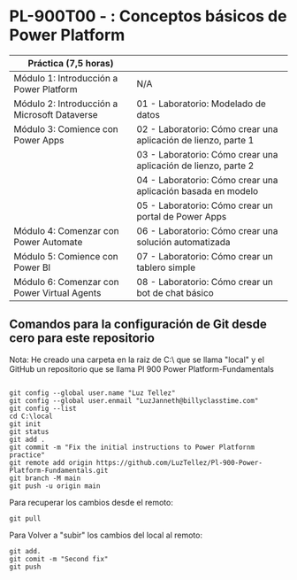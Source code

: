 # PL-900T00 - : Conceptos básicos de Power Platform

| Práctica (7,5 horas)                          |                                                              |
| --------------------------------------------- | ------------------------------------------------------------ |
| Módulo 1:  Introducción a Power Platform      | N/A                                                          |
| Módulo 2: Introducción a Microsoft  Dataverse | 01 - Laboratorio: Modelado de datos                          |
| Módulo 3: Comience  con Power Apps            | 02 - Laboratorio: Cómo crear una aplicación de lienzo, parte 1 |
|                                               | 03 - Laboratorio: Cómo crear una  aplicación de lienzo, parte 2 |
|                                               | 04 - Laboratorio: Cómo crear una  aplicación basada en modelo |
|                                               | 05 - Laboratorio: Cómo crear un portal de  Power Apps        |
| Módulo 4: Comenzar con Power Automate         | 06 - Laboratorio: Cómo crear una solución automatizada       |
| Módulo 5: Comience con Power BI               | 07 - Laboratorio: Cómo crear un tablero simple               |
| Módulo 6: Comenzar con Power Virtual  Agents  | 08 - Laboratorio: Cómo crear un bot de chat básico           |

## Comandos para la configuración de Git desde cero para este repositorio
Nota: He creado una carpeta en la raiz de C:\ que se llama "local" y el GitHub un repositorio que se llama Pl 900 Power Platform-Fundamentals

```

git config --global user.name "Luz Tellez"
git config --global user.enmail "LuzJanneth@billyclasstime.com"
git config --list
cd C:\local
git init
git status
git add .
git commit -m "Fix the initial instructions to Power Platfornm practice"
git remote add origin https://github.com/LuzTellez/Pl-900-Power-Platform-Fundamentals.git
git branch -M main
git push -u origin main

```



Para recuperar los cambios desde el remoto:

```
git pull
```



Para Volver a "subir" los cambios del local al remoto:

```
git add.
git comit -m "Second fix"
git push
```

